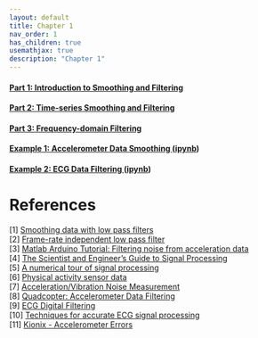 ```yaml
---
layout: default
title: Chapter 1
nav_order: 1
has_children: true
usemathjax: true
description: "Chapter 1"
---
```


#### [Part 1: Introduction to Smoothing and Filtering](ch1-intro.md) 

#### [Part 2: Time-series Smoothing and Filtering](ch1-timedomainfiltering.md) 

#### [Part 3: Frequency-domain  Filtering](ch1-freqdomainfiltering.md) 

#### [Example 1: Accelerometer Data Smoothing ](Chapter1-AccelerometerSmoothingFiltering.html) ([ipynb](Chapter1-AccelerometerSmoothingFiltering.ipynb))

#### [Example 2: ECG Data Filtering ](Chapter1-ECGSmoothingFiltering.html) ([ipynb](Chapter1-ECGSmoothingFiltering.ipynb))


# References

[1] [Smoothing data with low pass filters](http://justinvoss.com/2011/11/07/smoothing-data-with-low-pass-filters/)\
[2] [Frame-rate independent low pass filter](http://phrogz.net/js/framerate-independent-low-pass-filter.html)\
[3] [Matlab Arduino Tutorial: Filtering noise from acceleration data](http://www.youtube.com/watch?v=TeKk3DjN_gs)\
[4] [The Scientist and Engineer’s Guide to Signal Processing](http://www.analog.com/en/content/scientist_engineers_guide/fca.html)\
[5] [A numerical tour of signal processing](https://www.ceremade.dauphine.fr/~peyre/numerical-tour/)\
[6] <span style="text-decoration:underline;">Physical activity sensor data</span>\
[7] [Acceleration/Vibration Noise Measurement](http://www.sensorsmag.com/sensors/acceleration-vibration/noise-measurement-8166)\
[8] [Quadcopter: Accelerometer Data Filtering](http://philstech.blogspot.com/2012/04/quadcopter-accelerometer-data-filtering.html)\
[9] [ECG Digital Filtering](http://joachimbehar.comuv.com/ECG_tuto_1.php)\
[10] [Techniques for accurate ECG signal processing](http://www.eetimes.com/document.asp?doc_id=1278571)\
[11] [Kionix - Accelerometer Errors](http://kionixfs.kionix.com/en/document/AN012%20Accelerometer%20Errors.pdf)

